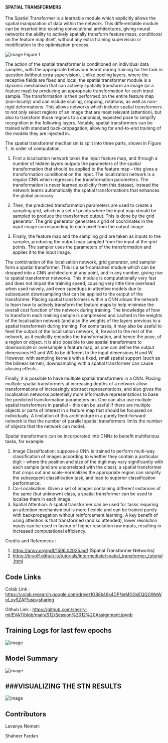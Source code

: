 #### SPATIAL TRANSFORMERS

The Spatial Transformer is a learnable module which explicitly allows the spatial manipulation of data within the network. This differentiable module can be inserted into existing convolutional architectures, giving neural networks the ability to actively spatially transform feature maps, conditional on the feature map itself, without any extra training supervision or modification to the optimisation process.

![image](https://user-images.githubusercontent.com/67177106/147401679-62b0bf2b-80b9-4297-aee5-b039b9082109.png)
Figure 1

The action of the spatial transformer is conditioned on individual data samples, with the appropriate behaviour learnt during training for the task in question (without extra supervision). Unlike pooling layers, where the receptive fields are fixed and local, the spatial transformer module is a dynamic mechanism that can actively spatially transform an image (or a feature map) by producing an appropriate transformation for each input sample. The transformation is then performed on the entire feature map (non-locally) and
can include scaling, cropping, rotations, as well as non-rigid deformations. This allows networks which include spatial transformers to not only select regions of an image that are most relevant (attention), but also to transform those regions to a canonical, expected pose to simplify recognition in the following layers. Notably, spatial transformers can be trained with standard back-propagation, allowing for end-to-end training of the models they are injected in.

The spatial transformer mechanism is split into three parts, shown in Figure 1 . In order of computation, 

1) First a localisation network takes the input feature map, and through a number of hidden layers outputs the parameters of the spatial transformation that should be applied to the feature map – this gives a transformation conditional on the input. The localization network is a regular CNN which regresses the transformation parameters. The transformation is never learned explicitly from this dataset, instead the network learns automatically the spatial transformations that enhances the global accuracy.

2) Then, the predicted transformation parameters are used to create a sampling grid, which is a set of points where the input map should be sampled to produce the transformed output. This is done by the grid generator. The grid generator generates a grid of coordinates in the input image corresponding to each pixel from the output image.

3) Finally, the feature map and the sampling grid are taken as inputs to the sampler, producing the output map sampled from the input at the grid points. The sampler uses the parameters of the transformation and applies it to the input image.

The combination of the localisation network, grid generator, and sampler form a spatial transformer. This is a self-contained module which can be dropped into a CNN architecture at any point, and in any number, giving rise to spatial transformer networks. This module is computationally very fast and does not impair the training speed, causing very little time overhead when used naively, and even speedups in attentive models due to subsequent downsampling that can be applied to the output of the transformer. Placing spatial transformers within a CNN allows the network to learn how to actively transform the feature maps to help minimise the overall cost function of the network during training. The knowledge of how to transform each training sample is compressed and cached in the weights of the localisation network (and also the weights of the layers previous to a spatial transformer) during training. For some tasks, it may also be useful to feed the output of the localisation network, θ, forward to the rest of the network, as it explicitly encodes the transformation, and hence the pose, of a region or object. It is also possible to use spatial transformers to downsample or oversample a feature map, as one can define the output dimensions H0 and W0 to be different to the input dimensions H and W. However, with sampling kernels with a fixed, small spatial support (such as the bilinear kernel), downsampling with a spatial transformer can cause aliasing effects.

Finally, it is possible to have multiple spatial transformers in a CNN. Placing multiple spatial transformers at increasing depths of a network allow transformations of increasingly abstract representations, and also gives the localisation networks potentially more informative representations to base the predicted transformation parameters on. One can also use multiple spatial transformers in parallel – this can be useful if there are multiple objects or parts of interest in a feature map that should be
focussed on individually. A limitation of this architecture in a purely feed-forward network is that the number of parallel spatial transformers limits the number of objects that the network can model.

Spatial transformers can be incorporated into CNNs to benefit multifarious tasks, for example:
1) Image Classification: suppose a CNN is trained to perform multi-way classification of images according to whether they contain a particular digit – where the position and size of the digit may vary significantly with each sample (and are uncorrelated with the class); a spatial transformer that crops out and scale-normalizes the appropriate region can simplify the subsequent classification task, and lead to superior classification performance.
2) Co-Localisation: Given a set of images containing different instances of the same (but unknown) class, a spatial transformer can be used to localise them in each image.
3) Spatial Attention: A spatial transformer can be used for tasks requiring an attention mechanism but is more flexible and can be trained purely with backpropagation without reinforcement learning. A key benefit of using attention is that transformed (and so attended), lower resolution inputs can be used in favour of higher resolution raw inputs, resulting in increased computational efficiency.

Credits and References : 
1) https://arxiv.org/pdf/1506.02025.pdf (Spatial Transformer Networks)
2) https://brsoff.github.io/tutorials/intermediate/spatial_transformer_tutorial.html


Code Links 
--------------------------------------

Colab Link : https://colab.research.google.com/drive/1G88k46k4DPNeMGGsEQQGWeWol_xv5ZAf?usp=sharing

Github Link : https://github.com/sherry-ml/EVA7/blob/main/S12/Session%2012%20Assignment.ipynb

Training Logs for last few epochs
---------------------------------------
![image](https://user-images.githubusercontent.com/67177106/147410634-1cdf4b0b-dca3-4cc6-9eed-f6708c32c292.png)


Model Summary 
-------------------------------------
![image](https://user-images.githubusercontent.com/67177106/147410518-bd4a6fcf-084a-4056-bb50-5e1fe1b6d9cc.png)

###VISUALIZING THE STN RESULTS
----------------------------------------------

![image](https://user-images.githubusercontent.com/67177106/147410567-c8bea9f5-1c46-4fbe-9a0a-cddf6c1ae0db.png)

Contributors
-------------------------
Lavanya Nemani

Shaheer Fardan

